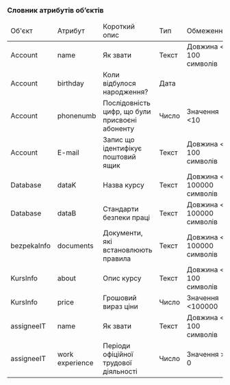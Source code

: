 ### Словник атрибутів об’єктів
<table>
    <thead>
        <tr>
            <td>Об'єкт</td>
            <td>Атрибут</td>
            <td>Короткий опис</td>
            <td>Тип</td>
            <td>Обмеження</td>
        </tr>
    </thead>
    <tbody>
        <tr>
            <td>Account</td>
            <td>name</td>
            <td>Як звати</td>
            <td>Текст</td>
            <td>Довжина < 100 символів</td>
        </tr>
        <tr>
            <td>Account</td>
            <td>birthday</td>
            <td>Коли відбулося народження?</td>
            <td>Дата</td>
            <td></td>
        </tr>
        <tr>
            <td>Account</td>
            <td>phonenumb</td>
            <td>Послідовність цифр, що були присвоєні абоненту</td>
            <td>Число</td>
            <td>Значення <10</td>
        </tr>
        <tr>
            <td>Account</td>
            <td>E-mail</td>
            <td>Запис що ідентифікує поштовий ящик</td>
            <td>Текст</td>
            <td>Довжина < 100 символів</td>
        </tr>
         <tr>
            <td>Database</td>
            <td>dataK</td>
            <td>Назва курсу</td>
            <td>Текст</td>
            <td>Довжина < 100000 символів</td>
        </tr>
        <tr>
            <td>Database</td>
            <td>dataB</td>
            <td>Стандарти безпеки праці</td>
            <td>Текст</td>
            <td>Довжина < 100000 символів</td>
        </tr>
         <tr>
            <td>bezpekaInfo</td>
            <td>documents</td>
            <td>Документи, які встановлюють правила</td>
            <td>Текст</td>
            <td>Довжина < 100000 символів</td>
        </tr>
        <tr>
            <td>KursInfo</td>
            <td>about</td>
            <td>Опис курсу</td>
            <td>Текст</td>
            <td>Довжина < 100 символів</td>
        </tr>
           <tr>
            <td>KursInfo</td>
            <td>price</td>
            <td>Грошовий вираз ціни</td>
            <td>Число</td>
            <td>Значення <100000</td>
        </tr>
        <tr>
            <td>assigneeIT</td>
            <td>name</td>
            <td>Як звати</td>
            <td>Текст</td>
            <td>Довжина < 100 символів</td>
        </tr>
         <tr>
            <td>assigneeIT</td>
            <td>work experience</td>
            <td>Періоди офіційної трудової діяльності</td>
            <td>Число</td>
            <td>Значення > 0</td>
        </tr>
    </tbody>
</table>
